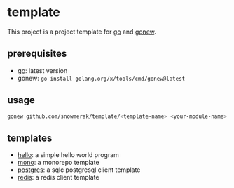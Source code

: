 # template

This project is a project template for [go](https://golang.org/) and [gonew](https://golang.org/x/tools/cmd/gonew).

## prerequisites

- [go](https://golang.org/): latest version
- gonew: `go install golang.org/x/tools/cmd/gonew@latest`

## usage

```sh
gonew github.com/snowmerak/template/<template-name> <your-module-name>
```

## templates

- [hello](./hello/README.md): a simple hello world program
- [mono](./mono/README.md): a monorepo template
- [postgres](./postgres/README.md): a sqlc postgresql client template
- [redis](./redis/README.md): a redis client template